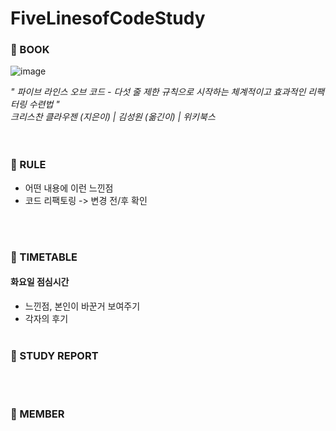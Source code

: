 FiveLinesofCodeStudy
======
### 📢 BOOK
![image](https://github.com/FiveLinesofCodeStudy/docs/assets/62527898/65622139-a06d-4e66-b046-ca4efac1e234)


*" 파이브 라인스 오브 코드 - 다섯 줄 제한 규칙으로 시작하는 체계적이고 효과적인 리팩터링 수련법 "*  <br/>
*크리스찬 클라우젠 (지은이) | 김성원 (옮긴이) | 위키북스*  
</br></br>

### 📢 RULE
- 어떤 내용에 이런 느낀점
- 코드 리팩토링 -> 변경 전/후 확인


</br></br>

### 📢 TIMETABLE
#### 화요일 점심시간
- 느낀점, 본인이 바꾼거 보여주기
- 각자의 후기
</br></br>

### 📢 STUDY REPORT


</br></br>

### 📢 MEMBER  
